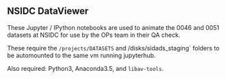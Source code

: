 ## NSIDC DataViewer

These Jupyter / IPython notebooks are used to animate the 0046 and 0051 datasets at NSIDC for use by the OPs team in their QA check.

These require the `/projects/DATASETS` and /disks/sidads_staging` folders to be automounted to the same vm running jupyterhub.

Also required: Python3, Anaconda3.5, and `libav-tools`.

